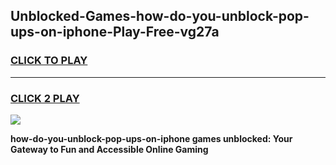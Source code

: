 
## Unblocked-Games-how-do-you-unblock-pop-ups-on-iphone-Play-Free-vg27a
<h3>
<a href="https://premium76.site?title=how-do-you-unblock-pop-ups-on-iphone&ref=20M">CLICK TO PLAY</a></h3>
<hr>

<h3>
<a href="https://premium76.site?title=how-do-you-unblock-pop-ups-on-iphone&ref=20M">CLICK 2 PLAY</a>
  
</h3>

<a href="https://premium76.site?title=how-do-you-unblock-pop-ups-on-iphone&ref=19M"><img src="https://clearcache.store/games.png"></a>


**how-do-you-unblock-pop-ups-on-iphone games unblocked: Your Gateway to Fun and Accessible Online Gaming**
